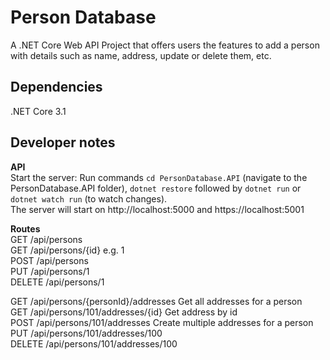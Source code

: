 # Person Database

A .NET Core Web API Project that offers users the features to add a person with details such as name, address, update or delete them, etc.

## Dependencies

.NET Core 3.1

## Developer notes

**API**  
Start the server: Run commands `cd PersonDatabase.API` (navigate to the PersonDatabase.API folder), `dotnet restore` followed by `dotnet run` or `dotnet watch run` (to watch changes).  
The server will start on http://localhost:5000 and https://localhost:5001  

**Routes**  
GET /api/persons  
GET /api/persons/{id} e.g. 1  
POST /api/persons  
PUT /api/persons/1  
DELETE /api/persons/1  

GET /api/persons/{personId}/addresses Get all addresses for a person  
GET /api/persons/101/addresses/{id} Get address by id  
POST /api/persons/101/addresses Create multiple addresses for a person  
PUT /api/persons/101/addresses/100  
DELETE /api/persons/101/addresses/100  
